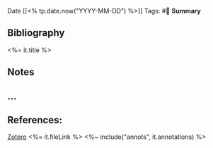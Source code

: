 Date [[<% tp.date.now("YYYY-MM-DD") %>]]
Tags: #📙 
**Summary**

## Bibliography
<%= it.title %> 
## Notes

## ...

## References:
[Zotero](<%= it.backlink %>) <%= it.fileLink %>
<%~ include("annots", it.annotations) %>
